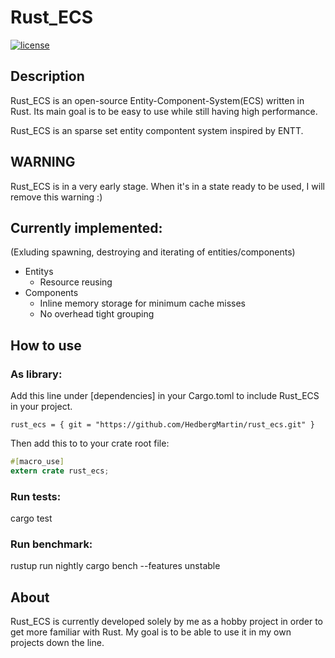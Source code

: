 # Rust_ECS
[![license](https://img.shields.io/badge/license-MIT-blue.svg)](https://github.com/HedbergMartin/rust_ecs/blob/master/LICENSE)

## Description
Rust_ECS is an open-source Entity-Component-System(ECS) written in Rust. Its main goal is to be easy to use while still having high performance. 

Rust_ECS is an sparse set entity compontent system inspired by ENTT.

## WARNING
Rust_ECS is in a very early stage. When it's in a state ready to be used, I will remove this warning :)

## Currently implemented:
(Exluding spawning, destroying and iterating of entities/components)
* Entitys
    * Resource reusing
* Components
    * Inline memory storage for minimum cache misses
    * No overhead tight grouping

## How to use

### As library:

Add this line under [dependencies] in your Cargo.toml to include Rust_ECS in your project.

```
rust_ecs = { git = "https://github.com/HedbergMartin/rust_ecs.git" }
```

Then add this to to your crate root file:

```rust
#[macro_use]
extern crate rust_ecs;
```


### Run tests:
cargo test

### Run benchmark:
rustup run nightly cargo bench --features unstable

## About
Rust_ECS is currently developed solely by me as a hobby project in order to get more familiar with Rust. My goal is to be able to use it in my own projects down the line.
